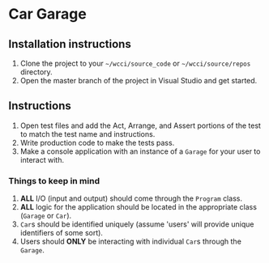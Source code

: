 # Car Garage

## Installation instructions
1. Clone the project to your `~/wcci/source_code` or `~/wcci/source/repos` directory.
1. Open the master branch of the project in Visual Studio and get started.

## Instructions
1. Open test files and add the Act, Arrange, and Assert portions of the test to match the test name and instructions.
1. Write production code to make the tests pass.
1. Make a console application with an instance of a `Garage` for your user to interact with.

### Things to keep in mind
1. **ALL** I/O (input and output) should come through the `Program` class.
1. **ALL** logic for the application should be located in the appropriate class (`Garage` or `Car`).
1. `Car`s should be identified uniquely (assume 'users' will provide unique identifiers of some sort).
1. Users should **ONLY** be interacting with individual `Car`s through the `Garage`.
